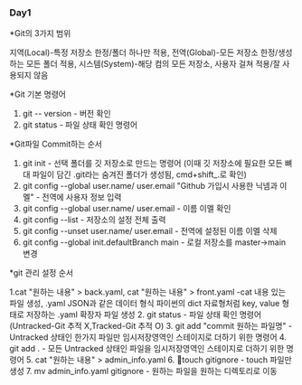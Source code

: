 ### Day1    
*Git의 3가지 범위 

지역(Local)-특정 저장소 한정/폴더 하나만 적용, 
전역(Global)-모든 저장소 한정/생성하는 모든 폴더 적용, 
시스템(System)-해당 컴의 모든 저장소, 사용자 걸쳐 적용/잘 사용되지 않음


*Git 기본 명령어

1. git -- version - 버전 확인
2. git status - 파일 상태 확인 명령어

   
*Git파일 Commit하는 순서

1. git init - 선택 폴더를 깃 저장소로 만드는 명령어 (이때 깃 저장소에 필요한 모든 뼈대 파일이 담긴 .git라는 숨겨진 폴더가 생성됨, cmd+shift_.로 확인)
2. git config --global user.name/ user.email "Github 가입시 사용한 닉넴과 이멜" - 전역에 사용자 정보 입력
3. git config --global user.name/ user.email - 이름 이멜 확인
4. git config --list - 저장소의 설정 전체 출력
5. git config --unset user.name/ user.email - 전역에 설정된 이름 이멜 삭제
6. git config --global init.defaultBranch main - 로컬 저장소를 master->main 변경
   
*git 관리 설정 순서

1.cat "원하는 내용" > back.yaml, cat "원하는 내용" > front.yaml -cat 내용 있는 파일 생성, .yaml JSON과 같은 데이터 형식 파이썬의 dict 자료형처럼 key, value 형태로 저장하는 .yaml 확장자 파일 생성
2. git status - 파일 상태 확인 명령어 (Untracked-Git 추적 X,Tracked-Git 추적 O)
3. git add "commit 원하는 파일명" - Untracked 상태인 한가지 파일만 임시저장영역인 스테이지로 더하기 위한 명령어
4. git add . - 모든 Untracked 상태인 파일을 임시저장영역인 스테이지로 더하기 위한 명령어
5. cat "원하는 내용" > admin_info.yaml
6. touch gitignore - touch 파일만 생성
7. mv admin_info.yaml gitignore - 원하는 파일을 원하는 디렉토리로 이동

